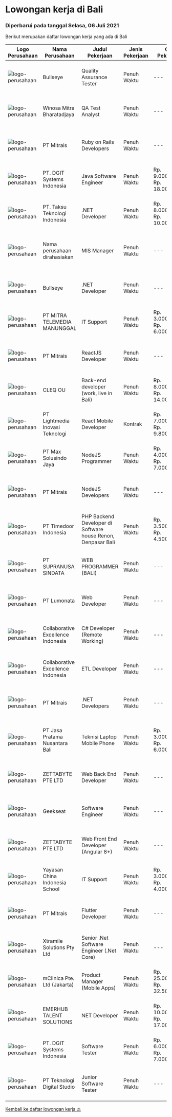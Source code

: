 
  # Lowongan kerja di Bali

  ### Diperbarui pada tanggal Selasa, 06 Juli 2021

  Berikut merupakan daftar lowongan kerja yang ada di Bali

  |Logo Perusahaan | Nama Perusahaan | Judul Pekerjaan | Jenis Pekerjaan | Gaji Pekerjaan | Lokasi | Deskripsi | Tanggal diunggah | Pranala |
  | -------------- | --------------- | --------------- | --------- | --------- | -------------- | ------- | ----------- | ----------- |
  |![logo-perusahaan](https://image-service-cdn.seek.com.au/bbf2137c41f12d6e9394eaecc245409d87abbbf0/ee4dce1061f3f616224767ad58cb2fc751b8d2dc)|Bullseye|Quality Assurance Tester|Penuh Waktu|---|Denpasar|We are looking for a Quality Assurance Tester to join our production team and ensure the quality of delivery through manual and automated testing. You...|Senin, 05 Juli 2021|https://www.jobstreet.co.id/id/job/quality-assurance-tester-3571657?token=0~f18ff551-42cf-4e7d-8f3c-ed202f0e2039&sectionRank=1&jobId=jobstreet-id-job-3571657|
|![logo-perusahaan](https://image-service-cdn.seek.com.au/cd823704551af28e73a2059691a6e200c86b8a5f/ee4dce1061f3f616224767ad58cb2fc751b8d2dc)|Winosa Mitra Bharatadjaya|QA Test Analyst|Penuh Waktu|---|Lampung|With the company growing, we are looking to expand the team with one or more Test Analyst(s). Our office is based in Bandar Lampung and candidates are...|Sabtu, 03 Juli 2021|https://www.jobstreet.co.id/id/job/qa-test-analyst-3570963?token=0~f18ff551-42cf-4e7d-8f3c-ed202f0e2039&sectionRank=2&jobId=jobstreet-id-job-3570963|
|![logo-perusahaan](https://image-service-cdn.seek.com.au/969b0c47f133a1e0155056a5d964c63953dd6304/ee4dce1061f3f616224767ad58cb2fc751b8d2dc)|PT Mitrais|Ruby on Rails Developers|Penuh Waktu|---|Bali|Build your Career with Mitrais ! We're urgently looking for experienced Ruby On Rails  Developers to be part of our team for an immediate...|Senin, 05 Juli 2021|https://www.jobstreet.co.id/id/job/ruby-on-rails-developers-3571271?token=0~f18ff551-42cf-4e7d-8f3c-ed202f0e2039&sectionRank=3&jobId=jobstreet-id-job-3571271|
|![logo-perusahaan](https://image-service-cdn.seek.com.au/e93bc75036be941b9c3ff3a55670cb236457b0c4/ee4dce1061f3f616224767ad58cb2fc751b8d2dc)|PT. DGIT Systems Indonesia|Java Software Engineer|Penuh Waktu|Rp. 9.000.000-Rp. 18.000.000|Badung|We are looking for a talented Java engineer to join an experienced team of engineers working on our flagship to work remotely for our...|Senin, 05 Juli 2021|https://www.jobstreet.co.id/id/job/java-software-engineer-3571505?token=0~f18ff551-42cf-4e7d-8f3c-ed202f0e2039&sectionRank=4&jobId=jobstreet-id-job-3571505|
|![logo-perusahaan](https://image-service-cdn.seek.com.au/cdad7eadbef6a47d2c5b4d08a7c1b9886e8f7f8f/ee4dce1061f3f616224767ad58cb2fc751b8d2dc)|PT. Taksu Teknologi Indonesia|.NET Developer|Penuh Waktu|Rp. 8.000.000-Rp. 10.000.000|Bali|Let’s Build Your Future with Us!We are looking for 2 (two) .NET developers to be part of an existing team. The team maintains systems for our...|Senin, 05 Juli 2021|https://www.jobstreet.co.id/id/job/net-developer-3571448?token=0~f18ff551-42cf-4e7d-8f3c-ed202f0e2039&sectionRank=5&jobId=jobstreet-id-job-3571448|
|![logo-perusahaan](https://us.123rf.com/450wm/pavelstasevich/pavelstasevich1811/pavelstasevich181101027/112815900-stock-vector-no-image-available-icon-flat-vector.jpg?ver=6)|Nama perusahaan dirahasiakan|MIS Manager|Penuh Waktu|---|Bali|Pendidikan minimal S1 segala jurusan Memiliki pengetahuan mengenai PHP dan bahasa pemrograman lainnya atau menguasai jaringan Gaji negotiable...|Sabtu, 03 Juli 2021|https://www.jobstreet.co.id/id/job/mis-manager-3570970?token=0~f18ff551-42cf-4e7d-8f3c-ed202f0e2039&sectionRank=6&jobId=jobstreet-id-job-3570970|
|![logo-perusahaan](https://image-service-cdn.seek.com.au/bbf2137c41f12d6e9394eaecc245409d87abbbf0/ee4dce1061f3f616224767ad58cb2fc751b8d2dc)|Bullseye|.NET Developer|Penuh Waktu|---|Denpasar|Bullseye is looking for a .Net Developer with extensive Sitecore experience to be placed in our digital production facility in BALI.  Job...|Senin, 05 Juli 2021|https://www.jobstreet.co.id/id/job/net-developer-3571691?token=0~f18ff551-42cf-4e7d-8f3c-ed202f0e2039&sectionRank=7&jobId=jobstreet-id-job-3571691|
|![logo-perusahaan](https://image-service-cdn.seek.com.au/16c862207f96b3f370f64d8b44491152321c7aac/ee4dce1061f3f616224767ad58cb2fc751b8d2dc)|PT MITRA TELEMEDIA MANUNGGAL|IT Support|Penuh Waktu|Rp. 3.000.000-Rp. 6.000.000|Denpasar|MTM Bali adalah perusahaan provider TV Kabel dan Internet Service di Bali, dan kami mencari IT Support untuk bergabung dengan tim NOC kami. Posisi ini...|Jumat, 02 Juli 2021|https://www.jobstreet.co.id/id/job/it-support-3570334?token=0~f18ff551-42cf-4e7d-8f3c-ed202f0e2039&sectionRank=8&jobId=jobstreet-id-job-3570334|
|![logo-perusahaan](https://image-service-cdn.seek.com.au/969b0c47f133a1e0155056a5d964c63953dd6304/ee4dce1061f3f616224767ad58cb2fc751b8d2dc)|PT Mitrais|ReactJS Developer|Penuh Waktu|---|Bali|We're urgently looking for experienced ReactJS Developers to be part of our team for an immediate start.Our client is a consultancy focused company...|Senin, 05 Juli 2021|https://www.jobstreet.co.id/id/job/reactjs-developer-3571267?token=0~f18ff551-42cf-4e7d-8f3c-ed202f0e2039&sectionRank=9&jobId=jobstreet-id-job-3571267|
|![logo-perusahaan](https://image-service-cdn.seek.com.au/83f6c0a379be672bd3733ebae34ee48ae48afc54/ee4dce1061f3f616224767ad58cb2fc751b8d2dc)|CLEQ OU|Back-end developer (work, live in Bali)|Penuh Waktu|Rp. 8.000.000-Rp. 14.000.000|Badung|About ItsavirusItsavirus is a software company with offices in Bali, Singapore and Amsterdam. With a relative small group of people, we work on great...|Sabtu, 03 Juli 2021|https://www.jobstreet.co.id/id/job/back-end-developer-work-live-in-bali-3564676?token=0~f18ff551-42cf-4e7d-8f3c-ed202f0e2039&sectionRank=10&jobId=jobstreet-id-job-3564676|
|![logo-perusahaan](https://image-service-cdn.seek.com.au/ebfe0f91667a47547f62ce1bea5320e2313e817f/ee4dce1061f3f616224767ad58cb2fc751b8d2dc)|PT Lightmedia Inovasi Teknologi|React Mobile Developer|Kontrak|Rp. 7.000.000-Rp. 9.800.000|Jawa Barat|Hallo, kami PT Lightmedia Inovasi Teknologi sedang mencari position full time React Developer.  Pekerjaan full time remote, yang artinya bisa dari...|Sabtu, 03 Juli 2021|https://www.jobstreet.co.id/id/job/react-mobile-developer-3570917?token=0~f18ff551-42cf-4e7d-8f3c-ed202f0e2039&sectionRank=11&jobId=jobstreet-id-job-3570917|
|![logo-perusahaan](https://image-service-cdn.seek.com.au/d528f747d71b6f25f37f0562919e21c80001cd02/ee4dce1061f3f616224767ad58cb2fc751b8d2dc)|PT Max Solusindo Jaya|NodeJS Programmer|Penuh Waktu|Rp. 4.000.000-Rp. 7.000.000|Bali|We are looking for a Node.js Developer to build and maintain functional web pages and applications.To be successful in this role, you should have...|Jumat, 02 Juli 2021|https://www.jobstreet.co.id/id/job/nodejs-programmer-3558706?token=0~f18ff551-42cf-4e7d-8f3c-ed202f0e2039&sectionRank=12&jobId=jobstreet-id-job-3558706|
|![logo-perusahaan](https://image-service-cdn.seek.com.au/969b0c47f133a1e0155056a5d964c63953dd6304/ee4dce1061f3f616224767ad58cb2fc751b8d2dc)|PT Mitrais|NodeJS Developers|Penuh Waktu|---|Bali|Build your Career with Mitrais! We're urgently looking for experienced NodeJS Developers to be part of our team for an immediate start.Our client is a...|Kamis, 01 Juli 2021|https://www.jobstreet.co.id/id/job/nodejs-developers-3557891?token=0~f18ff551-42cf-4e7d-8f3c-ed202f0e2039&sectionRank=13&jobId=jobstreet-id-job-3557891|
|![logo-perusahaan](https://image-service-cdn.seek.com.au/9f2111bf08df94f0ea97d6b9f360a4952c081dc6/ee4dce1061f3f616224767ad58cb2fc751b8d2dc)|PT Timedoor Indonesia|PHP Backend Developer di Software house Renon, Denpasar Bali|Penuh Waktu|Rp. 3.500.000-Rp. 4.500.000|Denpasar|If you want to grow up your self, Timedoor is one of the best places to start your career. Our team comes from various cultures. We welcome young...|Jumat, 02 Juli 2021|https://www.jobstreet.co.id/id/job/php-backend-developer-di-software-house-renon-denpasar-bali-3563447?token=0~f18ff551-42cf-4e7d-8f3c-ed202f0e2039&sectionRank=14&jobId=jobstreet-id-job-3563447|
|![logo-perusahaan](https://image-service-cdn.seek.com.au/a50d942d1a834f67ed0f6529eed213256bc2fbab/ee4dce1061f3f616224767ad58cb2fc751b8d2dc)|PT SUPRANUSA SINDATA|WEB PROGRAMMER (BALI)|Penuh Waktu|---|Bali|Requirments : Minimal Pendidikan S1 Information Technology / Computer Science dengan minimal IPK 3.00 Pengalaman minimal 1 tahun dengan pemrograman...|Kamis, 01 Juli 2021|https://www.jobstreet.co.id/id/job/web-programmer-bali-3557667?token=0~f18ff551-42cf-4e7d-8f3c-ed202f0e2039&sectionRank=15&jobId=jobstreet-id-job-3557667|
|![logo-perusahaan](https://image-service-cdn.seek.com.au/3de98e9c9215f2393d4c138e6c0f5f1400933fcb/ee4dce1061f3f616224767ad58cb2fc751b8d2dc)|PT Lumonata|Web Developer|Penuh Waktu|---|Badung|Lumonata are an independent design and development studio based in Bali that provides services in the field of website design, website...|Kamis, 01 Juli 2021|https://www.jobstreet.co.id/id/job/web-developer-3569481?token=0~f18ff551-42cf-4e7d-8f3c-ed202f0e2039&sectionRank=16&jobId=jobstreet-id-job-3569481|
|![logo-perusahaan](https://image-service-cdn.seek.com.au/7145b1ba6bc0dbd678e2bf86d776dd2b1b9b81f6/ee4dce1061f3f616224767ad58cb2fc751b8d2dc)|Collaborative Excellence Indonesia|C# Developer (Remote Working)|Penuh Waktu|---|Jakarta Raya|Responsibilities: Design, coding, and testing of modules for various components of our product framework Capable of understanding and delivering...|Jumat, 02 Juli 2021|https://www.jobstreet.co.id/id/job/c-developer-remote-working-3559614?token=0~f18ff551-42cf-4e7d-8f3c-ed202f0e2039&sectionRank=17&jobId=jobstreet-id-job-3559614|
|![logo-perusahaan](https://image-service-cdn.seek.com.au/7145b1ba6bc0dbd678e2bf86d776dd2b1b9b81f6/ee4dce1061f3f616224767ad58cb2fc751b8d2dc)|Collaborative Excellence Indonesia|ETL Developer|Penuh Waktu|---|Bali|Job Description Developing database objects and creates and automate ETL processes Develop and execute database queries and conduct analysis Provides...|Jumat, 02 Juli 2021|https://www.jobstreet.co.id/id/job/etl-developer-3559613?token=0~f18ff551-42cf-4e7d-8f3c-ed202f0e2039&sectionRank=18&jobId=jobstreet-id-job-3559613|
|![logo-perusahaan](https://image-service-cdn.seek.com.au/969b0c47f133a1e0155056a5d964c63953dd6304/ee4dce1061f3f616224767ad58cb2fc751b8d2dc)|PT Mitrais|.NET Developers|Penuh Waktu|---|Denpasar|Build your Career with Mitrais !  We're looking for experienced .NET Software Engineers to be part of our team.  What will you be doing ?  Coding high...|Kamis, 01 Juli 2021|https://www.jobstreet.co.id/id/job/net-developers-3558271?token=0~f18ff551-42cf-4e7d-8f3c-ed202f0e2039&sectionRank=19&jobId=jobstreet-id-job-3558271|
|![logo-perusahaan](https://image-service-cdn.seek.com.au/e263497631dde28282554912d22a64f88e5eb886/ee4dce1061f3f616224767ad58cb2fc751b8d2dc)|PT Jasa Pratama Nusantara Bali|Teknisi Laptop Mobile Phone|Penuh Waktu|Rp. 3.000.000-Rp. 6.000.000|Bali|DIBUTUHKAN TENAGA TEKNISI UNTUK SERVICE CENTER Perusahaan asing yang sedang berkembang membutuhkan tenaga kerja. Kami mencari pribadi yang mau...|Jumat, 02 Juli 2021|https://www.jobstreet.co.id/id/job/teknisi-laptop-mobile-phone-3570542?token=0~f18ff551-42cf-4e7d-8f3c-ed202f0e2039&sectionRank=20&jobId=jobstreet-id-job-3570542|
|![logo-perusahaan](https://image-service-cdn.seek.com.au/a9ad8fdd00d66418bb5e9ec41ddbc2318ccec822/ee4dce1061f3f616224767ad58cb2fc751b8d2dc)|ZETTABYTE PTE LTD|Web Back End Developer|Penuh Waktu|---|Yogyakarta|Company IntroductionZettabyte is a software development company that focuses on the education sector. We work together with our multicultural team...|Kamis, 01 Juli 2021|https://www.jobstreet.co.id/id/job/web-back-end-developer-3557501?token=0~f18ff551-42cf-4e7d-8f3c-ed202f0e2039&sectionRank=21&jobId=jobstreet-id-job-3557501|
|![logo-perusahaan](https://image-service-cdn.seek.com.au/a94166d692fda70a364e9d5191d7ced8a65f1597/ee4dce1061f3f616224767ad58cb2fc751b8d2dc)|Geekseat|Software Engineer|Penuh Waktu|---|Denpasar|Have a seat with us! We are currently looking for an experienced Software Engineer to join our Awesome Engineering Team at our offices in Bali or...|Jumat, 02 Juli 2021|https://www.jobstreet.co.id/id/job/software-engineer-3558922?token=0~f18ff551-42cf-4e7d-8f3c-ed202f0e2039&sectionRank=22&jobId=jobstreet-id-job-3558922|
|![logo-perusahaan](https://image-service-cdn.seek.com.au/a9ad8fdd00d66418bb5e9ec41ddbc2318ccec822/ee4dce1061f3f616224767ad58cb2fc751b8d2dc)|ZETTABYTE PTE LTD|Web Front End Developer (Angular 8+)|Penuh Waktu|---|Yogyakarta|Company IntroductionZettabyte is a software development company that focuses on the education sector. We work together with our multicultural team...|Kamis, 01 Juli 2021|https://www.jobstreet.co.id/id/job/web-front-end-developer-angular-8-3557436?token=0~f18ff551-42cf-4e7d-8f3c-ed202f0e2039&sectionRank=23&jobId=jobstreet-id-job-3557436|
|![logo-perusahaan](https://image-service-cdn.seek.com.au/a5a2499f051ec3cacfbdcc44be55e6c869eed337/ee4dce1061f3f616224767ad58cb2fc751b8d2dc)|Yayasan China Indonesia School|IT Support|Penuh Waktu|Rp. 3.000.000-Rp. 4.000.000|Denpasar|Menginstal dan mengonfigurasi perangkat keras, perangkat lunak, sistem, jaringan, printer, dan pemindai komputer Memantau dan memelihara sistem dan...|Selasa, 29 Juni 2021|https://www.jobstreet.co.id/id/job/it-support-3567839?token=0~f18ff551-42cf-4e7d-8f3c-ed202f0e2039&sectionRank=24&jobId=jobstreet-id-job-3567839|
|![logo-perusahaan](https://image-service-cdn.seek.com.au/969b0c47f133a1e0155056a5d964c63953dd6304/ee4dce1061f3f616224767ad58cb2fc751b8d2dc)|PT Mitrais|Flutter Developer|Penuh Waktu|---|Bali|Build your Career with Mitrais !  We're looking for experienced Flutter Developer to be part of our team. What will you be doing?  Liase with...|Kamis, 01 Juli 2021|https://www.jobstreet.co.id/id/job/flutter-developer-3557895?token=0~f18ff551-42cf-4e7d-8f3c-ed202f0e2039&sectionRank=25&jobId=jobstreet-id-job-3557895|
|![logo-perusahaan](https://image-service-cdn.seek.com.au/886dbb766c5bd832cea6f1bb5b5374b094ca8917/ee4dce1061f3f616224767ad58cb2fc751b8d2dc)|Xtramile Solutions Pty Ltd|Senior .Net Software Engineer (.Net Core)|Penuh Waktu|---|Bali|Innovative job opportunity offering a high salary package, attractive bonus remuneration and full remote working arrangement.This role will help...|Kamis, 01 Juli 2021|https://www.jobstreet.co.id/id/job/senior-net-software-engineer-net-core-3562244?token=0~f18ff551-42cf-4e7d-8f3c-ed202f0e2039&sectionRank=26&jobId=jobstreet-id-job-3562244|
|![logo-perusahaan](https://image-service-cdn.seek.com.au/7665bb5bd589f085f653b36d2f3cbccaf93e5953/ee4dce1061f3f616224767ad58cb2fc751b8d2dc)|mClinica Pte. Ltd (Jakarta)|Product Manager (Mobile Apps)|Penuh Waktu|Rp. 25.000.000-Rp. 32.500.000|Aceh|mClinica is hiring for a Product/Project Manager to serve our clients in Southeast Asia and support our growth regionally and globally. We are looking...|Selasa, 29 Juni 2021|https://www.jobstreet.co.id/id/job/product-manager-mobile-apps-3567675?token=0~f18ff551-42cf-4e7d-8f3c-ed202f0e2039&sectionRank=27&jobId=jobstreet-id-job-3567675|
|![logo-perusahaan](https://image-service-cdn.seek.com.au/956863e93e04787db617ea3231d4e0793b12d127/ee4dce1061f3f616224767ad58cb2fc751b8d2dc)|EMERHUB TALENT SOLUTIONS|NET Developer|Penuh Waktu|Rp. 10.000.000-Rp. 17.000.000|Bali|NET Developer  Our client is a well-known and respected Australian digital agency.  They are currently in growth mode and looking to add to their...|Jumat, 02 Juli 2021|https://www.jobstreet.co.id/id/job/net-developer-3570210?token=0~f18ff551-42cf-4e7d-8f3c-ed202f0e2039&sectionRank=28&jobId=jobstreet-id-job-3570210|
|![logo-perusahaan](https://image-service-cdn.seek.com.au/e93bc75036be941b9c3ff3a55670cb236457b0c4/ee4dce1061f3f616224767ad58cb2fc751b8d2dc)|PT. DGIT Systems Indonesia|Software Tester|Penuh Waktu|Rp. 6.000.000-Rp. 7.000.000|Bali|We believe work should be a fun development journey but the challenging one! Our great teams will support you to achieve that and delivering great...|Senin, 28 Juni 2021|https://www.jobstreet.co.id/id/job/software-tester-3566840?token=0~f18ff551-42cf-4e7d-8f3c-ed202f0e2039&sectionRank=29&jobId=jobstreet-id-job-3566840|
|![logo-perusahaan](https://image-service-cdn.seek.com.au/2c8f060e5cc9c764aa1c8c5e93e0ea44df35bf63/ee4dce1061f3f616224767ad58cb2fc751b8d2dc)|PT Teknologi Digital Studio|Junior Software Tester|Penuh Waktu|---|Denpasar|Job Descriptions Performs functional testing for applications and write test reports following company's standard Reports any defects found during the...|Selasa, 29 Juni 2021|https://www.jobstreet.co.id/id/job/junior-software-tester-3555740?token=0~f18ff551-42cf-4e7d-8f3c-ed202f0e2039&sectionRank=30&jobId=jobstreet-id-job-3555740|


  [Kembali ke daftar lowongan kerja 🔙](../README.md#daftar-lowongan-kerja)
  